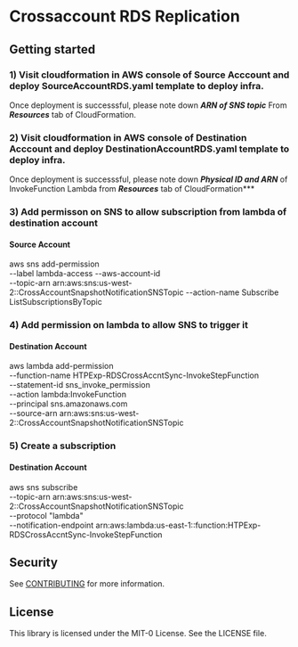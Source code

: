 # Crossaccount RDS Replication

## Getting started

###  1) Visit cloudformation in AWS console of Source Acccount and deploy SourceAccountRDS.yaml template to deploy infra. 
Once deployment is successsful, please note down ***ARN of SNS topic*** From ***Resources*** tab of CloudFormation. 
   
### 2) Visit cloudformation in AWS console of Destination Acccount and deploy DestinationAccountRDS.yaml template to deploy infra. 
Once deployment is successsful, please note down ***Physical ID and ARN*** of InvokeFunction Lambda from ***Resources*** tab of CloudFormation***

### 3) Add permisson on SNS to allow subscription from lambda of destination account
#### Source Account
aws sns add-permission \
  --label lambda-access 
  --aws-account-id <destinationaccount> \
  --topic-arn arn:aws:sns:us-west-2:<sourceaccount>:CrossAccountSnapshotNotificationSNSTopic --action-name Subscribe ListSubscriptionsByTopic

### 4) Add permission on lambda to allow SNS to trigger it
#### Destination Account
aws lambda add-permission \
  --function-name HTPExp-RDSCrossAccntSync-InvokeStepFunction \
  --statement-id sns_invoke_permission \
  --action lambda:InvokeFunction \
  --principal sns.amazonaws.com \
  --source-arn arn:aws:sns:us-west-2:<sourceaccount>:CrossAccountSnapshotNotificationSNSTopic

### 5) Create a subscription
#### Destination Account
aws sns subscribe \
  --topic-arn arn:aws:sns:us-west-2:<sourceaccount>:CrossAccountSnapshotNotificationSNSTopic \
  --protocol "lambda" \
  --notification-endpoint arn:aws:lambda:us-east-1:<destinationaccount>:function:HTPExp-RDSCrossAccntSync-InvokeStepFunction


## Security

See [CONTRIBUTING](CONTRIBUTING.md#security-issue-notifications) for more information.

## License

This library is licensed under the MIT-0 License. See the LICENSE file.

